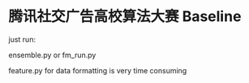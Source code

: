 # 腾讯社交广告高校算法大赛 Baseline

just run:

ensemble.py
or
fm_run.py

feature.py for data formatting is very time consuming
